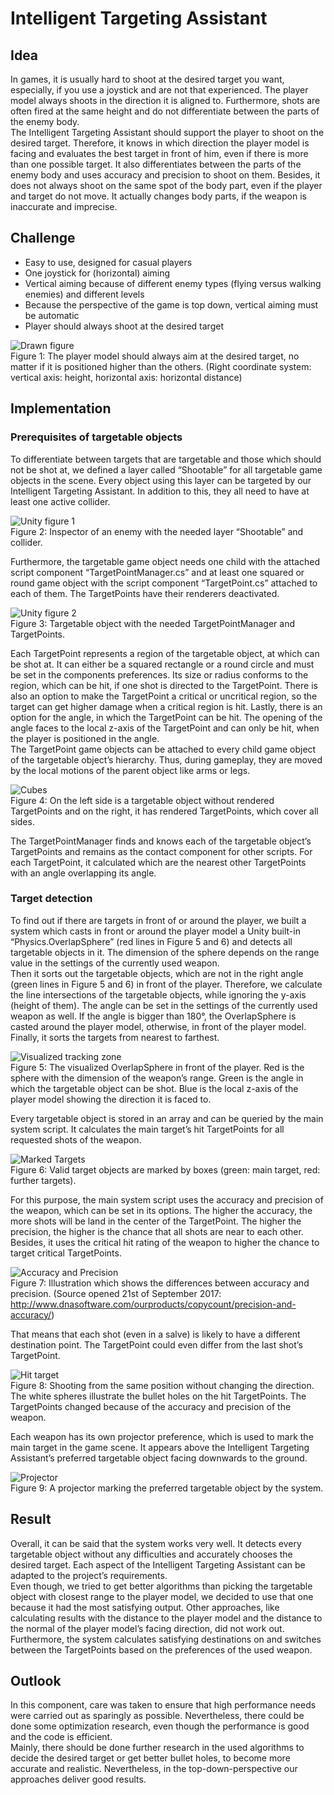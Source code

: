 # Intelligent Targeting Assistant 
 
## Idea 
 
In games, it is usually hard to shoot at the desired target you want, especially, if you use a joystick and are not that experienced. The player model always shoots in the direction it is aligned to. Furthermore, shots are often fired at the same height and do not differentiate between the parts of the enemy body.  
The Intelligent Targeting Assistant should support the player to shoot on the desired target. Therefore, it knows in which direction the player model is facing and evaluates the best target in front of him, even if there is more than one possible target. It also differentiates between the parts of the enemy body and uses accuracy and precision to shoot on them. Besides, it does not always shoot on the same spot of the body part, even if the player and target do not move. It actually changes body parts, if the weapon is inaccurate and imprecise.  
 
## Challenge 
 
- Easy to use, designed for casual players 
- One joystick for (horizontal) aiming 
- Vertical aiming because of different enemy types (flying versus walking enemies) and different levels 
- Because the perspective of the game is top down, vertical aiming must be automatic 
- Player should always shoot at the desired target 
 
![Drawn figure](./Images/figure1.PNG)  
Figure 1: The player model should always aim at the desired target, no matter if it is positioned higher than the others. (Right coordinate system: vertical axis: height, horizontal axis: horizontal distance) 
 
 
## Implementation 
 
### Prerequisites of targetable objects 
 
To differentiate between targets that are targetable and those which should not be shot at, we defined a layer called “Shootable” for all targetable game objects in the scene. Every object using this layer can be targeted by our Intelligent Targeting Assistant. In addition to this, they all need to have at least one active collider. 
 
![Unity figure 1](./Images/figure2.PNG)  
Figure 2: Inspector of an enemy with the needed layer “Shootable” and collider. 
 
Furthermore, the targetable game object needs one child with the attached script component “TargetPointManager.cs” and at least one squared or round game object with the script component “TargetPoint.cs” attached to each of them. The TargetPoints have their renderers deactivated. 

![Unity figure 2](./Images/figure3.PNG)  
Figure 3: Targetable object with the needed TargetPointManager and TargetPoints. 
 
Each TargetPoint represents a region of the targetable object, at which can be shot at. It can either be a squared rectangle or a round circle and must be set in the components preferences. Its size or radius conforms to the region, which can be hit, if one shot is directed to the TargetPoint. There is also an option to make the TargetPoint a critical or uncritical region, so the target can get higher damage when a critical region is hit. Lastly, there is an option for the angle, in which the TargetPoint can be hit. The opening of the angle faces to the local z-axis of the TargetPoint and can only be hit, when the player is positioned in the angle.  
The TargetPoint game objects can be attached to every child game object of the targetable object’s hierarchy. Thus, during gameplay, they are moved by the local motions of the parent object like arms or legs. 

![Cubes](./Images/figure4.PNG)  
Figure 4: On the left side is a targetable object without rendered TargetPoints and on the right, it has rendered TargetPoints, which cover all sides.  
 
The TargetPointManager finds and knows each of the targetable object’s TargetPoints and remains as the contact component for other scripts. For each TargetPoint, it calculated which are the nearest other TargetPoints with an angle overlapping its angle. 
 
### Target detection 
 
To find out if there are targets in front of or around the player, we built a system which casts in front or around the player model a Unity built-in “Physics.OverlapSphere” (red lines in Figure 5 and 6) and detects all targetable objects in it. The dimension of the sphere depends on the range value in the settings of the currently used weapon.   
Then it sorts out the targetable objects, which are not in the right angle (green lines in Figure 5 and 6) in front of the player. Therefore, we calculate the line intersections of the targetable objects, while ignoring the y-axis (height of them). The angle can be set in the settings of the currently used weapon as well. If the angle is bigger than 180°, the OverlapSphere is casted around the player model, otherwise, in front of the player model. 
Finally, it sorts the targets from nearest to farthest.  
 
![Visualized tracking zone](./Images/figure5.PNG)  
Figure 5: The visualized OverlapSphere in front of the player. Red is the sphere with the dimension of the weapon’s range. Green is the angle in which the targetable object can be shot. Blue is the local z-axis of the player model showing the direction it is faced to. 
 
Every targetable object is stored in an array and can be queried by the main system script. It calculates the main target’s hit TargetPoints for all requested shots of the weapon.   
 
![Marked Targets](./Images/figure6.PNG)  
Figure 6: Valid target objects are marked by boxes (green: main target, red: further targets).  
 
For this purpose, the main system script uses the accuracy and precision of the weapon, which can be set in its options. The higher the accuracy, the more shots will be land in the center of the TargetPoint. The higher the precision, the higher is the chance that all shots are near to each other. Besides, it uses the critical hit rating of the weapon to higher the chance to target critical TargetPoints.  
 
![Accuracy and Precision](./Images/figure7.PNG)  
Figure 7: Illustration which shows the differences between accuracy and precision. (Source opened 21st of September 2017: http://www.dnasoftware.com/ourproducts/copycount/precision-and-accuracy/)  
 
That means that each shot (even in a salve) is likely to have a different destination point. The TargetPoint could even differ from the last shot’s TargetPoint.  

![Hit target](./Images/figure8.PNG)  
Figure 8: Shooting from the same position without changing the direction. The white spheres illustrate the bullet holes on the hit TargetPoints. The TargetPoints changed because of the accuracy and precision of the weapon.  
 
Each weapon has its own projector preference, which is used to mark the main target in the game scene. It appears above the Intelligent Targeting Assistant’s preferred targetable object facing downwards to the ground.  

![Projector](./Images/figure9.PNG)  
Figure 9: A projector marking the preferred targetable object by the system.  
 
## Result 
 
Overall, it can be said that the system works very well. It detects every targetable object without any difficulties and accurately chooses the desired target. Each aspect of the Intelligent Targeting Assistant can be adapted to the project’s requirements.  
Even though, we tried to get better algorithms than picking the targetable object with closest range to the player model, we decided to use that one because it had the most satisfying output. Other approaches, like calculating results with the distance to the player model and the distance to the normal of the player model’s facing direction, did not work out.  
Furthermore, the system calculates satisfying destinations on and switches between the TargetPoints based on the preferences of the used weapon.  
 
## Outlook 
 
In this component, care was taken to ensure that high performance needs were carried out as sparingly as possible. Nevertheless, there could be done some optimization research, even though the performance is good and the code is efficient.  
Mainly, there should be done further research in the used algorithms to decide the desired target or get better bullet holes, to become more accurate and realistic. Nevertheless, in the top-down-perspective our approaches deliver good results. 
